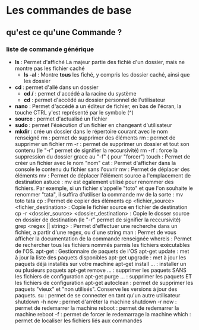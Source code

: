# Les commandes de base

## qu'est ce qu'une Commande ?

### liste de commande générique 

* **ls** : Permet d'affiché La majeur partie des fichié d'un dossier, mais ne montre pas les fichier caché
  * **ls -al** : Montre **tous** les fiché, y compris les dossier caché, ainsi que les dossier
* **cd <dossier>** : permet d'allé dans un dossier
  * **cd /** : permet d'accédé a la racine du système
  * **cd** : permet d'accédé au dossier personnel de l'utilisateur
* **nano** : Permet d'accédé a un éditeur de fichier, en bas de l'écran, la touche CTRL y'est représenté par le symbole (^)
* **source** <fichier> : permet d'actualisé un fichier
* **sudo <action>** : permet l'éxécution d'un fichier en changeant d'utilisateur
* **mkdir <nom>** : crée un dossier dans le répertoire courant avec le nom renseigné
rm : permet de supprimer des éléments
rm <fichier> : permet de supprimer un fichier
rm -r <dossier> : permet de supprimer un dossier et tout son contenu (le "-r" permet de signifier la reccursivité)
rm -rf <dossier> : force la suppression du dossier grace au "-f" ( pour "forcer")
touch <nom> : Permet de créer un fichier avec le nom "nom"
cat <fichier> : Permet d'afficher dans la console le contenu du fichier sans l'ouvrir
mv : Permet de déplacer des éléments
mv <source> <destination> : Permet de déplacer l'élément source a l'emplacement de destination
astuce : mv est également utilisé pour renommer des fichiers. Par exemple, si un fichier s'appelle "toto" et que l'on souhaite le renommer "tata", il suffira d'utiliser la commande mv de la sorte : mv toto tata
cp : Permet de copier des éléments
cp <fichier_source> <fichier_destination> : Copie le fichier source en fichier de destination
cp -r <dossier_source> <dossier_destination> : Copie le dosser source en dossier de destination (le "-r" permet de signifier la reccursivité)
grep <regex || string> <fichier> : Permet d'effectuer une recherche dans un fichier, a partir d'une regex, ou d'une string
man <command> : Permet de vous afficher la documentation de la commande renseignée
whereis <string> : Permet de rechercher tous les fichiers nommés <string> parmis les fichiers exécutables de l'OS.
apt-get <command> : Gestionnaire de paquets de l'OS
apt-get update : met à jour la liste des paquets disponibles
apt-get upgrade : met à jour les paquets déjà installés sur votre machine
apt-get install <paquet1> <paquet2> ... : installer un ou plusieurs paquets
apt-get remove <paquet1> <paquet2> ... : supprimer les paquets SANS les fichiers de configuration
apt-get purge <paquet1> <paquet2> ... : supprimer les paquets ET les fichiers de configuration
apt-get autoclean : permet de supprimer les paquets "vieux" et "non utilisés". Conserve les versions à jour des paquets.
su <username> : permet de se connecter en tant qu'un autre utilisateur
shutdown -h now : permet d'arrêter la machine
shutdown -r now : permet de redemarrer la machine
reboot : permet de redemarrer la machine
reboot -f : permet de forcer le redemarrage la machine
which <command> : permet de localiser les fichiers liés aux commandes
